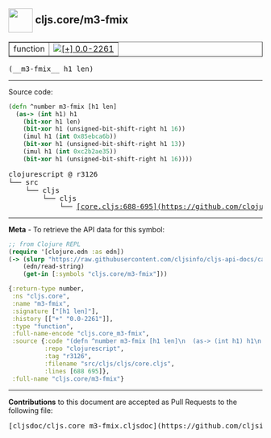 ## <img width="48px" valign="middle" src="http://i.imgur.com/Hi20huC.png"> cljs.core/m3-fmix

 <table border="1">
<tr>

<td>function</td>
<td><a href="https://github.com/cljsinfo/cljs-api-docs/tree/0.0-2261"><img valign="middle" alt="[+] 0.0-2261" src="https://img.shields.io/badge/+-0.0--2261-lightgrey.svg"></a> </td>
</tr>
</table>

 <samp>
(__m3-fmix__ h1 len)<br>
</samp>

---





Source code:

```clj
(defn ^number m3-fmix [h1 len]
  (as-> (int h1) h1
    (bit-xor h1 len)
    (bit-xor h1 (unsigned-bit-shift-right h1 16))
    (imul h1 (int 0x85ebca6b))
    (bit-xor h1 (unsigned-bit-shift-right h1 13))
    (imul h1 (int 0xc2b2ae35))
    (bit-xor h1 (unsigned-bit-shift-right h1 16))))
```

 <pre>
clojurescript @ r3126
└── src
    └── cljs
        └── cljs
            └── <ins>[core.cljs:688-695](https://github.com/clojure/clojurescript/blob/r3126/src/cljs/cljs/core.cljs#L688-L695)</ins>
</pre>


---

__Meta__ - To retrieve the API data for this symbol:

```clj
;; from Clojure REPL
(require '[clojure.edn :as edn])
(-> (slurp "https://raw.githubusercontent.com/cljsinfo/cljs-api-docs/catalog/cljs-api.edn")
    (edn/read-string)
    (get-in [:symbols "cljs.core/m3-fmix"]))
```

```clj
{:return-type number,
 :ns "cljs.core",
 :name "m3-fmix",
 :signature ["[h1 len]"],
 :history [["+" "0.0-2261"]],
 :type "function",
 :full-name-encode "cljs.core_m3-fmix",
 :source {:code "(defn ^number m3-fmix [h1 len]\n  (as-> (int h1) h1\n    (bit-xor h1 len)\n    (bit-xor h1 (unsigned-bit-shift-right h1 16))\n    (imul h1 (int 0x85ebca6b))\n    (bit-xor h1 (unsigned-bit-shift-right h1 13))\n    (imul h1 (int 0xc2b2ae35))\n    (bit-xor h1 (unsigned-bit-shift-right h1 16))))",
          :repo "clojurescript",
          :tag "r3126",
          :filename "src/cljs/cljs/core.cljs",
          :lines [688 695]},
 :full-name "cljs.core/m3-fmix"}

```

---

__Contributions__ to this document are accepted as Pull Requests to the following file:

 <pre>
[cljsdoc/cljs.core_m3-fmix.cljsdoc](https://github.com/cljsinfo/cljs-api-docs/blob/master/cljsdoc/cljs.core_m3-fmix.cljsdoc)
</pre>

